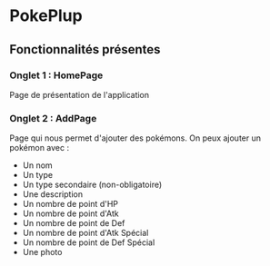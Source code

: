 # PokePlup
## Fonctionnalités présentes
### Onglet 1 : HomePage
Page de présentation de l'application
### Onglet 2 : AddPage
Page qui nous permet d'ajouter des pokémons. On peux ajouter un pokémon avec :  
- Un nom
- Un type
- Un type secondaire (non-obligatoire)
- Une description
- Un nombre de point d'HP 
- Un nombre de point d'Atk
- Un nombre de point de Def
- Un nombre de point d'Atk Spécial
- Un nombre de point de Def Spécial
- Une photo
